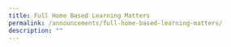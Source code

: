 ```yaml
---
title: Full Home Based Learning Matters
permalink: /announcements/full-home-based-learning-matters/
description: ""
---
```

